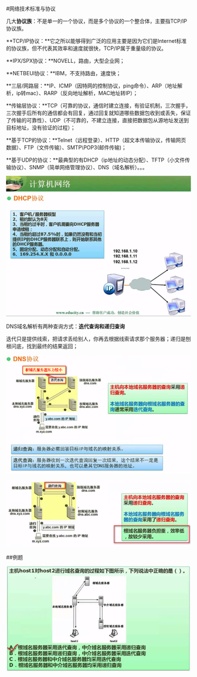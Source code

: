 #网络技术标准与协议

几大**协议族**：不是单一的一个协议，而是多个协议的一个整合体，主要指TCP/IP协议族。

**TCP/IP协议：**它之所以能够得到广泛的应用主要是因为它们是Internet标准的协议族，但不代表其效率和速度就很快，TCP/IP属于重量级的协议。

**IPX/SPX协议：**NOVELL，路由，大型企业网；

**NETBEUI协议：**IBM，不支持路由，速度快；

**三层/网路层：**IP、ICMP（因特网的控制协议，ping命令）、ARP（地址解析，ip转mac）、RARP（反向地址解析，MAC地址转IP）；

**传输层协议：**TCP（可靠的协议，通信时建立连接，有验证机制，三次握手，三次握手后所有的通信都会有回复，通过回复就知道哪些数据包收到或丢失，保证了传输的可靠性）、UDP（不可靠的，不建立连接，直接把数据包从源地址发送到目标地址，没有验证的过程）；

**基于TCP的协议：**Telnet（远程登录）、HTTP（超文本传输协议，传输网页数据）、FTP（文件传输）、SMTP\POP3(邮件传输)；

**基于UDP的协议：**最典型的有DHCP（ip地址的动态分配）、TFTP（小文件传输协议）、SNMP（简单网络管理协议）、DNS（域名解析）。。。

![](/imgs/1.5.2-3DHCP.png)

DNS域名解析有两种查询方式：**迭代查询和递归查询**

迭代只是提供线索，把请求丢给别人，你再去根据线索请求那个服务器；递归是刨根问底，找到最终的结果返回；


![](/imgs/1.5.2-4DNS1.png)

![](/imgs/1.5.2-5DNS2.png)

 
##例题

![](/imgs/1.5.2-6DNS例题.png)
